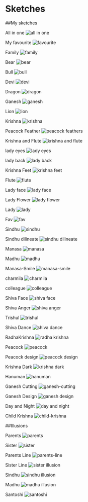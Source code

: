 # Sketches
##My sketches

All in one
![all in one](https://github.com/pavankonam/Sketches/assets/66836039/69938515-9b74-4c7c-a712-9ec501da9128)

My favourite
![favourite](https://github.com/pavankonam/Sketches/assets/66836039/142618a9-f2c3-4c26-a41b-eedfff73af66)

Family
![family](https://github.com/pavankonam/Sketches/assets/66836039/e15a74ba-2ea6-4df8-a427-993493a37107)

Bear
![bear](https://github.com/pavankonam/Sketches/assets/66836039/2ebc8f77-9d37-4b09-bb3d-6e645b4a54e1)

Bull
![bull](https://github.com/pavankonam/Sketches/assets/66836039/fa891ae0-044c-4f29-9ebd-25dbea3e4964)

Devi
![devi](https://github.com/pavankonam/Sketches/assets/66836039/11264275-06a5-4df8-b64a-d1c01fa80d3f)

Dragon
![dragon](https://github.com/pavankonam/Sketches/assets/66836039/c44150f6-5bad-4f7c-8866-7c2154d36762)

Ganesh
![ganesh](https://github.com/pavankonam/Sketches/assets/66836039/5eb9f2cb-5068-4957-bbf2-58ed813e6dda)

Lion
![lion](https://github.com/pavankonam/Sketches/assets/66836039/898fe40c-37e4-4beb-9738-3d4b4fb8c9fa)

Krishna
![krishna](https://github.com/pavankonam/Sketches/assets/66836039/430c13d9-24dc-4105-9a6e-6c0ba97e621b)

Peacock Feather
![peacock feathers](https://github.com/pavankonam/Sketches/assets/66836039/71d10a97-7ff1-499b-b65f-23dd6ef7554c)

Krishna and Flute
![krishna and flute](https://github.com/pavankonam/Sketches/assets/66836039/af0ac72d-bc1c-4d2a-8e29-15dc3c006c1f)

lady eyes
![lady eyes](https://github.com/pavankonam/Sketches/assets/66836039/0ed7e466-3935-4ed8-865c-f3b92afeb7b0)

lady back
![lady back](https://github.com/pavankonam/Sketches/assets/66836039/850676f4-2cfb-43d4-bd2c-ec6edf546855)

Krishna Feet
![krishna feet](https://github.com/pavankonam/Sketches/assets/66836039/eb0cd9f8-5285-49c5-8fe4-1743517a8d6d)

Flute
![flute](https://github.com/pavankonam/Sketches/assets/66836039/4d88c7f8-d2f7-4d73-a4bb-8a6453642a2f)

Lady face
![lady face](https://github.com/pavankonam/Sketches/assets/66836039/023eea0c-556a-4035-978a-b3c08a80eeec)

Lady Flower
![lady flower](https://github.com/pavankonam/Sketches/assets/66836039/c99d9e3b-61b2-4e29-b2b1-d45313f57b3a)

Lady
![lady](https://github.com/pavankonam/Sketches/assets/66836039/0cc831e8-2bff-4772-b3da-c57e3ee5575a)

Fav
![fav](https://github.com/pavankonam/Sketches/assets/66836039/5de40fb5-85db-4c1b-b50c-c6af5c81af57)

Sindhu
![sindhu](https://github.com/pavankonam/Sketches/assets/66836039/ae309ffc-0850-42fb-8818-22c60fa8654c)

Sindhu dilineate
![sindhu dilineate](https://github.com/pavankonam/Sketches/assets/66836039/d441c85d-62d2-4251-9b86-fe03ee3014f9)

Manasa
![manasa](https://github.com/pavankonam/Sketches/assets/66836039/4acaf522-e8d7-4a72-b3de-14198e95c877)

Madhu
![madhu](https://github.com/pavankonam/Sketches/assets/66836039/dde45143-e5b7-453d-8d80-b8851b60a318)

Manasa-Smile
![manasa-smile](https://github.com/pavankonam/Sketches/assets/66836039/7262c438-69f8-4747-ba30-ba0d70c97efa)

charmila
![charmila](https://github.com/pavankonam/Sketches/assets/66836039/2bd552b6-454a-4e2d-b64e-881b19593f72)

colleague
![colleague](https://github.com/pavankonam/Sketches/assets/66836039/6c37713e-6596-485e-954c-6b252f641b8f)

Shiva Face
![shiva face](https://github.com/pavankonam/Sketches/assets/66836039/b79f1950-fc20-41df-82b1-6f852c364545)

Shiva Anger
![shiva anger](https://github.com/pavankonam/Sketches/assets/66836039/bfd84f3d-4445-496c-b0ee-ea7b7130f6d5)

Trishul
![trishul](https://github.com/pavankonam/Sketches/assets/66836039/7d051f70-68c6-4b94-8370-7e25be0c8e4d)

Shiva Dance
![shiva dance](https://github.com/pavankonam/Sketches/assets/66836039/569ee7bd-f163-4ee2-b3ae-e7a8b90fb107)

RadhaKrishna
![radha krishna](https://github.com/pavankonam/Sketches/assets/66836039/69fafcee-ff60-4963-8d71-1246fada6e65)

Peacock
![peacock](https://github.com/pavankonam/Sketches/assets/66836039/8ee65aa8-7aaf-4260-9635-d1f5754ad768)

Peacock design
![peacock design](https://github.com/pavankonam/Sketches/assets/66836039/f916102a-cd33-4be6-9388-200786428524)

Krishna Dark
![krishna dark](https://github.com/pavankonam/Sketches/assets/66836039/eb8a4888-c0fb-43d0-92ba-0a55985c8943)

Hanuman
![hanuman](https://github.com/pavankonam/Sketches/assets/66836039/3025ea7f-ea33-4d37-9b19-7b2d9cf5360d)

Ganesh Cutting
![ganesh-cutting](https://github.com/pavankonam/Sketches/assets/66836039/e763679c-fdf7-4087-a204-3ae9c2341008)

Ganesh Design
![ganesh design](https://github.com/pavankonam/Sketches/assets/66836039/a5efcd7c-847a-4fe7-985f-973ad7030f99)

Day and Night
![day and night](https://github.com/pavankonam/Sketches/assets/66836039/a40bf1f3-ed5e-4312-ad42-686579f2ef18)

Child Krishna
![child-krishna](https://github.com/pavankonam/Sketches/assets/66836039/9a508399-c034-42a4-884e-550c5cd66abc)


##Illusions

Parents
![parents](https://github.com/pavankonam/Sketches/assets/66836039/cfa7dbfc-a343-4f67-82cc-041e4086e891)

Sister
![sister](https://github.com/pavankonam/Sketches/assets/66836039/ead6c5ba-39e8-4f18-b882-1a5d30ce1b1c)

Parents Line
![parents-line](https://github.com/pavankonam/Sketches/assets/66836039/28db4fa7-9229-49ef-ad49-dc344f08af4b)

Sister Line
![sister illusion](https://github.com/pavankonam/Sketches/assets/66836039/b6f45518-e261-4ef7-a77a-6f3e3cf1d14e)

Sindhu
![sindhu illusion](https://github.com/pavankonam/Sketches/assets/66836039/a89fd21f-aa19-40e2-b3db-e3b99d65d74e)

Madhu
![madhu illusion](https://github.com/pavankonam/Sketches/assets/66836039/0dc9f851-ea41-4016-95ef-5516e8a596e4)

Santoshi
![santoshi](https://github.com/pavankonam/Sketches/assets/66836039/37d6c638-8b4a-479e-8182-1bcb232838af)
